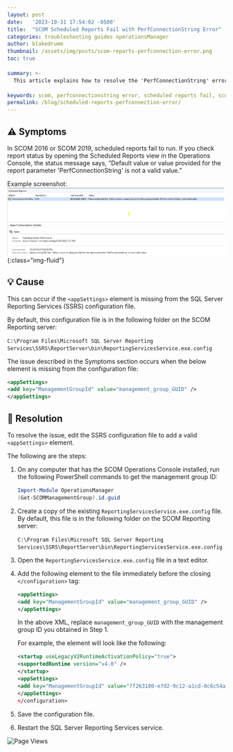 ```yaml
---
layout: post
date:   '2023-10-31 17:54:02 -0500'
title:  "SCOM Scheduled Reports Fail with PerfConnectionString Error"
categories: troubleshooting guides operationsManager
author: blakedrumm
thumbnail: /assets/img/posts/scom-reports-perfconnection-error.png
toc: true

summary: >-
  This article explains how to resolve the 'PerfConnectionString' error that occurs when running scheduled reports in SCOM 2016 or SCOM 2019.

keywords: scom, perfconnectionstring error, scheduled reports fail, scom 2016, scom 2019
permalink: /blog/scheduled-reports-perfconnection-error/
---
```


## :warning: Symptoms

In SCOM 2016 or SCOM 2019, scheduled reports fail to run. If you check report status by opening the Scheduled Reports view in the Operations Console, the status message says, “Default value or value provided for the report parameter 'PerfConnectionString' is not a valid value.”

Example screenshot: \
![Screenshot of issue](/assets/img/posts/scom-reports-perfconnection-error.png){:class="img-fluid"}

## :bulb: Cause

This can occur if the `<appSettings>` element is missing from the SQL Server Reporting Services (SSRS) configuration file.

By default, this configuration file is in the following folder on the SCOM Reporting server:

`C:\Program Files\Microsoft SQL Server Reporting Services\SSRS\ReportServer\bin\ReportingServicesService.exe.config`

The issue described in the Symptoms section occurs when the below element is missing from the configuration file:

   ```xml
   <appSettings>
   <add key="ManagementGroupId" value="management_group_GUID" />
   </appSettings>
   ```

## :wrench: Resolution

To resolve the issue, edit the SSRS configuration file to add a valid `<appSettings>` element.

The following are the steps:

1. On any computer that has the SCOM Operations Console installed, run the following PowerShell commands to get the management group ID:

   ```powershell
   Import-Module OperationsManager
   (Get-SCOMManagementGroup).id.guid
   ```

2. Create a copy of the existing `ReportingServicesService.exe.config` file. By default, this file is in the following folder on the SCOM Reporting server:

   `C:\Program Files\Microsoft SQL Server Reporting Services\SSRS\ReportServer\bin\ReportingServicesService.exe.config`

3. Open the `ReportingServicesService.exe.config` file in a text editor.
4. Add the following element to the file immediately before the closing `</configuration>` tag:

   ```xml
   <appSettings>
   <add key="ManagementGroupId" value="management_group_GUID" />
   </appSettings>
   ```

   In the above XML, replace `management_group_GUID` with the management group ID you obtained in Step 1.

   For example, the element will look like the following:

   ```xml
   <startup useLegacyV2RuntimeActivationPolicy="true">
   <supportedRuntime version="v4.0" />
   </startup>
   <appSettings>
   <add key="ManagementGroupId" value="7f263180-e7d2-9c12-a1cd-0c6c54a7341c" />
   </appSettings>
   </configuration>
   ```

5. Save the configuration file.
6. Restart the SQL Server Reporting Services service.

![Page Views](https://counter.blakedrumm.com/count/tag.svg?url=blakedrumm.com/blog/scheduled-reports-perfconnection-error/)

<!--
## Welcome to GitHub Pages

You can use the [editor on GitHub](https://github.com/blakedrumm/SCOM-Scripts-and-SQL/edit/master/docs/index.md) to maintain and preview the content for your website in Markdown files.

Whenever you commit to this repository, GitHub Pages will run [Jekyll](https://jekyllrb.com/) to rebuild the pages in your site, from the content in your Markdown files.

### Markdown

Markdown is a lightweight and easy-to-use syntax for styling your writing. It includes conventions for

```markdown
Syntax highlighted code block

# Header 1
## Header 2
### Header 3

- Bulleted
- List

1. Numbered
2. List

**Bold** and _Italic_ and `Code` text

[Link](url) and ![Image](src)
```

For more details see [GitHub Flavored Markdown](https://guides.github.com/features/mastering-markdown/).

### Jekyll Themes

Your Pages site will use the layout and styles from the Jekyll theme you have selected in your [repository settings](https://github.com/blakedrumm/SCOM-Scripts-and-SQL/settings/pages). The name of this theme is saved in the Jekyll `_config.yml` configuration file.

### Support or Contact

Having trouble with Pages? Check out our [documentation](https://docs.github.com/categories/github-pages-basics/) or [contact support](https://support.github.com/contact) and we’ll help you sort it out.

Tip:
To add auto-size pictures:
![/assets/img/posts/example.jpg](/assets/img/posts/example.jpg){:class="img-fluid"}
-->
